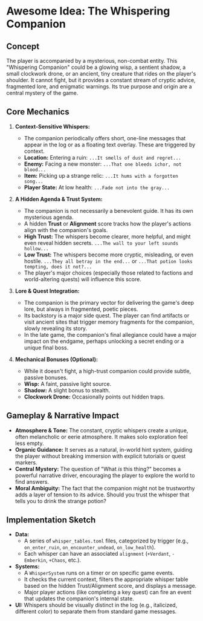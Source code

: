 # Awesome Idea: The Whispering Companion

## Concept

The player is accompanied by a mysterious, non-combat entity. This "Whispering Companion" could be a glowing wisp, a sentient shadow, a small clockwork drone, or an ancient, tiny creature that rides on the player's shoulder. It cannot fight, but it provides a constant stream of cryptic advice, fragmented lore, and enigmatic warnings. Its true purpose and origin are a central mystery of the game.

## Core Mechanics

1.  **Context-Sensitive Whispers:**
    *   The companion periodically offers short, one-line messages that appear in the log or as a floating text overlay. These are triggered by context.
    *   **Location:** Entering a ruin: `...It smells of dust and regret...`
    *   **Enemy:** Facing a new monster: `...That one bleeds ichor, not blood...`
    *   **Item:** Picking up a strange relic: `...It hums with a forgotten song...`
    *   **Player State:** At low health: `...Fade not into the gray...`

2.  **A Hidden Agenda & Trust System:**
    *   The companion is not necessarily a benevolent guide. It has its own mysterious agenda.
    *   A hidden **Trust** or **Alignment** score tracks how the player's actions align with the companion's goals.
    *   **High Trust:** The whispers become clearer, more helpful, and might even reveal hidden secrets. `...The wall to your left sounds hollow...`
    *   **Low Trust:** The whispers become more cryptic, misleading, or even hostile. `...They all betray in the end...` or `...That potion looks tempting, does it not?...`
    *   The player's major choices (especially those related to factions and world-altering quests) will influence this score.

3.  **Lore & Quest Integration:**
    *   The companion is the primary vector for delivering the game's deep lore, but always in fragmented, poetic pieces.
    *   Its backstory is a major side quest. The player can find artifacts or visit ancient sites that trigger memory fragments for the companion, slowly revealing its story.
    *   In the late game, the companion's final allegiance could have a major impact on the endgame, perhaps unlocking a secret ending or a unique final boss.

4.  **Mechanical Bonuses (Optional):**
    *   While it doesn't fight, a high-trust companion could provide subtle, passive bonuses.
    *   **Wisp:** A faint, passive light source.
    *   **Shadow:** A slight bonus to stealth.
    *   **Clockwork Drone:** Occasionally points out hidden traps.

## Gameplay & Narrative Impact

*   **Atmosphere & Tone:** The constant, cryptic whispers create a unique, often melancholic or eerie atmosphere. It makes solo exploration feel less empty.
*   **Organic Guidance:** It serves as a natural, in-world hint system, guiding the player without breaking immersion with explicit tutorials or quest markers.
*   **Central Mystery:** The question of "What *is* this thing?" becomes a powerful narrative driver, encouraging the player to explore the world to find answers.
*   **Moral Ambiguity:** The fact that the companion might not be trustworthy adds a layer of tension to its advice. Should you trust the whisper that tells you to drink the strange potion?

## Implementation Sketch

*   **Data:**
    *   A series of `whisper_tables.toml` files, categorized by trigger (e.g., `on_enter_ruin`, `on_encounter_undead`, `on_low_health`).
    *   Each whisper can have an associated `alignment` (`+Verdant`, `-Emberkin`, `+Chaos`, etc.).
*   **Systems:**
    *   A `WhisperSystem` runs on a timer or on specific game events.
    *   It checks the current context, filters the appropriate whisper table based on the hidden Trust/Alignment score, and displays a message.
    *   Major player actions (like completing a key quest) can fire an event that updates the companion's internal state.
*   **UI:** Whispers should be visually distinct in the log (e.g., italicized, different color) to separate them from standard game messages.
